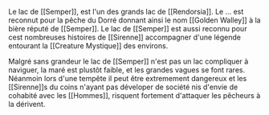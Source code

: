 Le lac de [[Semper]], est l'un des grands lac de [[Rendorsia]]. Le ... est reconnut pour la pêche du Dorré donnant ainsi le nom [[Golden Walley]] à la bière réputé de [[Semper]]. Le lac de [[Semper]] est aussi reconnu pour cest nombreuses histoires de [[Sirenne]] accompagner d'une légende entourant la [[Creature Mystique]] des environs. 

Malgré sans grandeur le lac de [[Semper]] n'est pas un lac compliquer à naviguer, la maré est plustôt  faible, et les grandes vagues se font rares. Néanmoin lors d'une tempête il peut être extremement dangereux et les [[Sirenne]]s du coins n'ayant pas déveloper de société nis d'envie de cohabité avec les [[Hommes]], risquent fortement d'attaquer les pêcheurs à la dérivent.